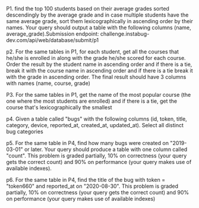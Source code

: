 P1. find the top 100 students based on their average grades sorted descendingly by the average grade and in case multiple students have the same average grade, sort them lexicographically in ascending order by their names. Your query should output a table with the following columns (name, average_grade).Submission endpoint: challenge.instabug-dev.com/api/web/database/submit/p1

p2. For the same tables in P1, for each student, get all the courses that he/she is enrolled in along with the grade he/she scored for each course. Order the result by the student name in ascending order and if there is a tie, break it with the course name in ascending order and if there is a tie break it with the grade in ascending order. The final result should have 3 columns with names (name, course, grade)

P3. For the same tables in P1, get the name of the most popular course (the one where the most students are enrolled) and if there is a tie, get the course that's lexicographically the smallest

p4. Given a table called "bugs" with the following columns (id, token, title, category, device, reported_at, created_at, updated_at). Select all distinct bug categories

p5. For the same table in P4, find how many bugs were created on "2019-03-01" or later. Your query should produce a table with one column called "count". This problem is graded partially, 10% on correctness (your query gets the correct count) and 90% on performance (your query makes use of available indexes).

p6. For the same table in P4, find the title of the bug with token = "token660" and reported_at on "2020-08-30". This problem is graded partially, 10% on correctness (your query gets the correct count) and 90% on performance (your query makes use of available indexes)
